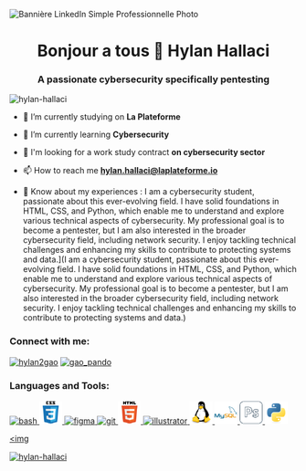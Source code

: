 
![Bannière LinkedIn Simple Professionnelle Photo](https://github.com/user-attachments/assets/7fbb6b62-b64d-4c0e-9299-f9f6dbf85524)

<h1 align="center">Bonjour a tous 👋 Hylan Hallaci</h1>
<h3 align="center">A passionate cybersecurity specifically pentesting</h3>

<p align="left"> <img src="https://komarev.com/ghpvc/?username=hylan-hallaci&label=Profile%20views&color=0e75b6&style=flat" alt="hylan-hallaci" /> </p>

- 🔭 I’m currently studying on **La Plateforme**

- 🌱 I’m currently learning **Cybersecurity**

- 🔭 I'm looking for a work study contract **on cybersecurity sector**

- 📫 How to reach me **hylan.hallaci@laplateforme.io**

- 📄 Know about my experiences : I am a cybersecurity student, passionate about this ever-evolving field. I have solid foundations in HTML, CSS, and Python, which enable me to understand and explore various technical aspects of cybersecurity. My professional goal is to become a pentester, but I am also interested in the broader cybersecurity field, including network security. I enjoy tackling technical challenges and enhancing my skills to contribute to protecting systems and data.](I am a cybersecurity student, passionate about this ever-evolving field. I have solid foundations in HTML, CSS, and Python, which enable me to understand and explore various technical aspects of cybersecurity. My professional goal is to become a pentester, but I am also interested in the broader cybersecurity field, including network security. I enjoy tackling technical challenges and enhancing my skills to contribute to protecting systems and data.)

<h3 align="left">Connect with me:</h3>
<p align="left">
<a href="https://instagram.com/hylan2gao" target="blank"><img align="center" src="https://raw.githubusercontent.com/rahuldkjain/github-profile-readme-generator/master/src/images/icons/Social/instagram.svg" alt="hylan2gao" height="30" width="40" /></a>
<a href="https://discord.gg/gao_pando" target="blank"><img align="center" src="https://raw.githubusercontent.com/rahuldkjain/github-profile-readme-generator/master/src/images/icons/Social/discord.svg" alt="gao_pando" height="30" width="40" /></a>
</p>

<h3 align="left">Languages and Tools:</h3>
<p align="left"> <a href="https://www.gnu.org/software/bash/" target="_blank" rel="noreferrer"> <img src="https://www.vectorlogo.zone/logos/gnu_bash/gnu_bash-icon.svg" alt="bash" width="40" height="40"/> </a> <a href="https://www.w3schools.com/css/" target="_blank" rel="noreferrer"> <img src="https://raw.githubusercontent.com/devicons/devicon/master/icons/css3/css3-original-wordmark.svg" alt="css3" width="40" height="40"/> </a> <a href="https://www.figma.com/" target="_blank" rel="noreferrer"> <img src="https://www.vectorlogo.zone/logos/figma/figma-icon.svg" alt="figma" width="40" height="40"/> </a> <a href="https://git-scm.com/" target="_blank" rel="noreferrer"> <img src="https://www.vectorlogo.zone/logos/git-scm/git-scm-icon.svg" alt="git" width="40" height="40"/> </a> <a href="https://www.w3.org/html/" target="_blank" rel="noreferrer"> <img src="https://raw.githubusercontent.com/devicons/devicon/master/icons/html5/html5-original-wordmark.svg" alt="html5" width="40" height="40"/> </a> <a href="https://www.adobe.com/in/products/illustrator.html" target="_blank" rel="noreferrer"> <img src="https://www.vectorlogo.zone/logos/adobe_illustrator/adobe_illustrator-icon.svg" alt="illustrator" width="40" height="40"/> </a> <a href="https://www.linux.org/" target="_blank" rel="noreferrer"> <img src="https://raw.githubusercontent.com/devicons/devicon/master/icons/linux/linux-original.svg" alt="linux" width="40" height="40"/> </a> <a href="https://www.mysql.com/" target="_blank" rel="noreferrer"> <img src="https://raw.githubusercontent.com/devicons/devicon/master/icons/mysql/mysql-original-wordmark.svg" alt="mysql" width="40" height="40"/> </a> <a href="https://www.photoshop.com/en" target="_blank" rel="noreferrer"> <img src="https://raw.githubusercontent.com/devicons/devicon/master/icons/photoshop/photoshop-line.svg" alt="photoshop" width="40" height="40"/> </a> <a href="https://www.python.org" target="_blank" rel="noreferrer"> <img src="https://raw.githubusercontent.com/devicons/devicon/master/icons/python/python-original.svg" alt="python" width="40" height="40"/> </a> <a href="https://redis.io" target="_blank" rel="noreferrer"> 
  
  <img 

<p><img align="center" src="https://github-readme-stats.vercel.app/api/top-langs?username=hylan-hallaci&show_icons=true&locale=en&layout=compact" alt="hylan-hallaci" /></p>

